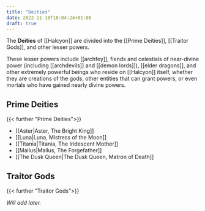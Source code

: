 ```yaml
---
title: "Deities"
date: 2022-11-18T18:04:24+01:00
draft: true
---
```


The **Deities** of [[Halcyon]] are divided into the [[Prime Deities]], [[Traitor Gods]], and other lesser powers.

These lesser powers include [[archfey]], fiends and celestials of near-divine power (including [[archdevils]] and [[demon lords]]), [[elder dragons]], and other extremely powerful beings who reside on [[Halcyon]] itself, whether they are creations of the gods, other entities that can grant powers, or even mortals who have gained nearly divine powers.

## Prime Deities

{{< further "Prime Deities">}}

- [[Aster|Aster, The Bright King]]
- [[Luna|Luna, Mistress of the Moon]]
- [[Titania|Titania, The Iridescent Mother]]
- [[Mallus|Mallus, The Forgefather]]
- [[The Dusk Queen|The Dusk Queen, Matron of Death]]

## Traitor Gods

{{< further "Traitor Gods">}}

_Will add later._
